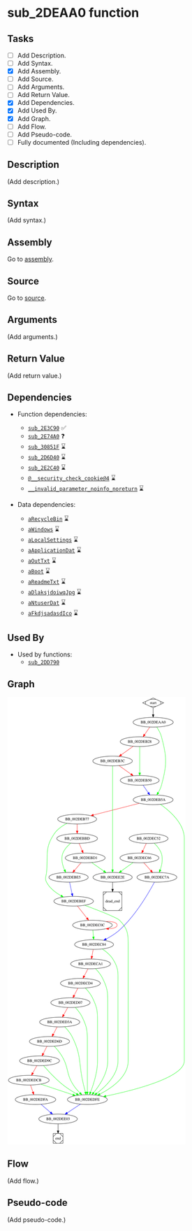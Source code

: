 # sub_2DEAA0 function

## Tasks

- [ ] Add Description.
- [ ] Add Syntax.
- [X] Add Assembly.
- [ ] Add Source.
- [ ] Add Arguments.
- [ ] Add Return Value.
- [X] Add Dependencies.
- [X] Add Used By.
- [X] Add Graph.
- [ ] Add Flow.
- [ ] Add Pseudo-code.
- [ ] Fully documented (Including dependencies).

## Description

(Add description.)

## Syntax

(Add syntax.)

## Assembly

Go to [assembly](../asm/sub_2DEAA0.asm).

## Source

Go to [source](../cc/sub_2DEAA0.cc).

## Arguments

(Add arguments.)

## Return Value

(Add return value.)

## Dependencies

* Function dependencies:
  * [`sub_2E3C90`](sub_2E3C90.md) ✅
  * [`sub_2E74A0`](sub_2E74A0.md) ❓
  * [`sub_30851F`](sub_30851F.md) ⌛
  * [`sub_2D6D40`](sub_2D6D40.md) ⌛
  * [`sub_2E2C40`](sub_2E2C40.md) ⌛
  * [`@__security_check_cookie@4`](@__security_check_cookie@4.md) ⌛
  * [`__invalid_parameter_noinfo_noreturn`](__invalid_parameter_noinfo_noreturn.md) ⌛ 


* Data dependencies:
  * [`aRecycleBin`](aRecycleBin.md) ⌛
  * [`aWindows`](aWindows.md) ⌛
  * [`aLocalSettings`](aLocalSettings.md) ⌛
  * [`aApplicationDat`](aApplicationDat.md) ⌛
  * [`aOutTxt`](aOutTxt.md) ⌛
  * [`aBoot`](aBoot.md) ⌛
  * [`aReadmeTxt`](aReadmeTxt.md) ⌛
  * [`aDlaksjdoiwqJpg`](aDlaksjdoiwqJpg.md) ⌛
  * [`aNtuserDat`](aNtuserDat.md) ⌛
  * [`aFkdjsadasdIco`](aFkdjsadasdIco.md) ⌛

## Used By

* Used by functions:
  * [`sub_2DD790`](sub_2DD790.md)

## Graph

![sub_2DEAA0 Graph](../svg/sub_2DEAA0.svg "sub_2DEAA0 Graph")

## Flow

(Add flow.)

## Pseudo-code

(Add pseudo-code.)
